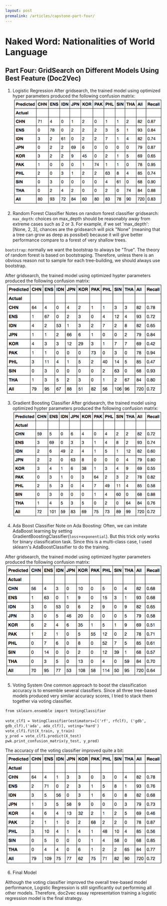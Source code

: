 ```yaml
---
layout: post
premalink: /articles/capstone-part-four/
---
```


# Naked Word: Nationalities of World Language
## Part Four: GridSearch on Different Models Using Best Feature (Doc2Vec)

1. Logistic Regression
After gridsearch, the trained model using optimized hyper parameters produced the following confusion matrix:
![lr conf](/images/lr_doc2vec_conf.png)

2. Random Forest Classifier
Notes on random forest classifier gridsearch:
`max_depth`: choices on max_depth should be reasonably away from extreme cases such as 2 or 3. For example, if we set
'max_depth': [None, 2, 3], chances are the gridsearch will pick "None" (meaning that a tree can grow as deep as possibel) because it will give better performance compare to a forest of very shallow trees.

`bootstrap`: normally we want the bootstrap to always be "True". The theory of random forest is based on bootstraping. Therefore, unless there is an obvious reason not to sample for each tree-building, we should always use bootstrap.

After gridsearch, the trained model using optimized hypter parameters produced the following confusion matrix:
![rf conf](/images/rf_doc2vec_conf.png)

3. Gradient Boosting Classifier
After gridsearch, the trained model using optimized hypter parameters produced the following confusion matrix:
![gb conf](/images/gb_doc2vec_conf.png)


4. Ada Boost Classifier
Note on Ada Boosting:
Often, we can imitate AdaBoost learning by setting GradientBoostingClassifier(`loss`=`exponential`). But this trick only works for binary classification task. Since this is a multi-class case, I used sklearn's AdaBoostClassifier to do the training.

After gridsearch, the trained model using optimized hypter parameters produced the following confusion matrix:
![adb conf](/images/adb_doc2vec_conf.png)

5. Voting System
One common approach to boost the classification accuracy is to ensemble several classifiers. Since all three tree-based models produced very similar accuracy scores, I tried to stack them together via voting classifier.

```
from sklearn.ensemble import VotingClassifier

vote_clf1 = VotingClassifier(estimators=[('rf', rfclf), ('gdb', gdb_clf),('ada', ada_clf)], voting='hard')
vote_clf1.fit(X_train, y_train)
y_pred = vote_clf1.predict(X_test)
pwk.print_confusion_matrix(y_test, y_pred)
```
The accuracy of the voting classifier improved quite a bit:
![vote conf](/images/voting_doc2vec_conf.png)

6. Final Model

Although the voting classifier improved the overall tree-based model performance, Logistic Regression is still significantly out performing all other models. Therefore, doc2vec essay representation training a logistic regression model is the final strategy.
